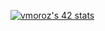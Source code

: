 
[![vmoroz's 42 stats](https://badge.mediaplus.ma/greenbinary/vmoroz?1337Badge=off&UM6P=off)](https://github.com/oakoudad/badge42)
